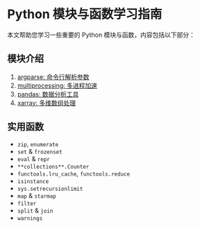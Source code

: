 # Python 模块与函数学习指南

本文帮助您学习一些重要的 Python 模块与函数，内容包括以下部分：

## 模块介绍
1. [argparse: 命令行解析参数](argparse.py)
2. [multiprocessing: 多进程加速](multiprocessing.py)
3. [pandas: 数据分析工具](pandas.py)
4. [xarray: 多维数组处理](xarray.py)

## 实用函数
- `zip`, `enumerate`
- `set` & `frozenset`
- `eval` & `repr`
- `**collections**.Counter`
- `functools.lru_cache`, `functools.reduce`
- `isinstance`
- `sys.setrecursionlimit`
- `map` & `starmap`
- `filter`
- `split` & `join`
- `warnings`

